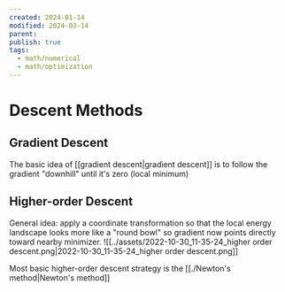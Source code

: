 ```yaml
---
created: 2024-01-14
modified: 2024-03-14
parent: 
publish: true
tags:
  - math/numerical
  - math/optimization
---
```


# Descent Methods
## Gradient Descent
The basic idea of [[gradient descent|gradient descent]] is to follow the gradient "downhill" until it's zero (local minimum)

## Higher-order Descent
General idea: apply a coordinate transformation so that the local energy landscape looks more like a "round bowl" so gradient now points directly toward nearby minimizer.
![[../assets/2022-10-30_11-35-24_higher order descent.png|2022-10-30_11-35-24_higher order descent.png]]

Most basic higher-order descent strategy is the [[./Newton's method|Newton's method]]